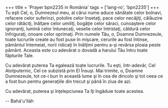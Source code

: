 +++
title = 'Prayer bpn2235 in România'
tags = ['lang-ro', 'bpn2235']
+++
Tu eşti Cel, o, Dumnezeul meu, al cărui nume aduce sănătate celor bolnavi, refacere celor suferinzi, potolire celor însetaţi, pace celor necăjiţi, călăuzire celor rătăciţi, înălţare celor umiliţi, bogăţie celor săraci, cunoaştere celor ignoranţi, lumină celor întunecaţi, veselie celor întristaţi, căldură celor înfriguraţi, onoare celor oprimaţi. Prin numele Tău, o, Doamne Dumnezeule, toate lucrurile create au fost puse în mişcare, cerurile au fost întinse, pământul întemeiat, norii ridicaţi în înălţimi pentru a-şi revărsa ploaia peste pământ. Aceasta este cu adevărat o dovadă a harului Tău întru toate făpturile Tale.

Cu adevărat puterea Ta egalează toate lucrurile. Tu eşti, într-adevăr, Cel Atotputernic, Cel ce subzistă prin El Însuşi. Mai trimite, o, Doamne Dumnezeule, tot ce-i bun în această lume şi în cea de dincolo şi tot ceea ce a fost bun pentru generaţiile din trecut şi până în ziua de azi.

Cu adevărat, puterea şi înţelepciunea Ta îţi îngăduie toate acestea.

-- Bahá'u'lláh
